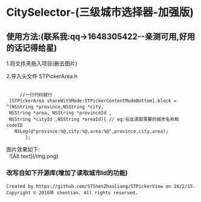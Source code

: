 # CitySelector-(三级城市选择器-加强版)

## 使用方法:(联系我:qq->1648305422--亲测可用,好用的话记得给星)
1.将文件夹拖入项目(删去图片)
<div></div>
2.导入头文件 STPickerArea.h
<pre><code>
     //一行代码就行
 [STPickerArea shareWithMode:STPickerContentModeBottom].block = ^(NSString *province,NSString *city, 
 NSString *area, NSString *provinceId ,
 NSString *cityId ,NSString *areaId){ // eg:在此读取需要的城市名称和codeID  
   NSLog(@"province:%@,city:%@,area:%@",province,city,area); 
       };
</code></pre>
       
 <div>图片效果如下:</div>  
![Alt text](/img.png)

### 改写自如下开源库(增加了读取城市Id的功能)

    Created by https://github.com/STShenZhaoliang/STPickerView on 16/2/15.
    Copyright © 2016年 shentian. All rights reserved.
